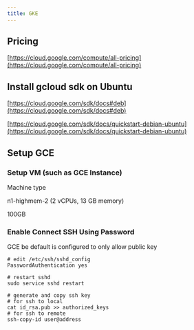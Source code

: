 ```yaml
---
title: GKE
---
```


## Pricing
[https://cloud.google.com/compute/all-pricing](https://cloud.google.com/compute/all-pricing)

## Install gcloud sdk on Ubuntu
[https://cloud.google.com/sdk/docs#deb](https://cloud.google.com/sdk/docs#deb)

[https://cloud.google.com/sdk/docs/quickstart-debian-ubuntu](https://cloud.google.com/sdk/docs/quickstart-debian-ubuntu)

## Setup GCE

### Setup VM (such as GCE Instance)

Machine type

n1-highmem-2 (2 vCPUs, 13 GB memory)

100GB

### Enable Connect SSH Using Password
GCE be default is configured to only allow public key
```
# edit /etc/ssh/sshd_config
PasswordAuthentication yes

# restart sshd
sudo service sshd restart

# generate and copy ssh key
# for ssh to local
cat id_rsa.pub >> authorized_keys
# for ssh to remote
ssh-copy-id user@address
```
